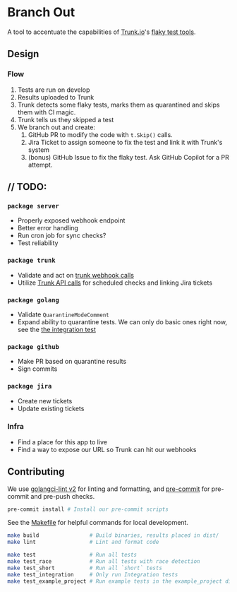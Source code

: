 # Branch Out

A tool to accentuate the capabilities of [Trunk.io](https://trunk.io/)'s [flaky test tools](https://docs.trunk.io/flaky-tests/overview).

## Design

### Flow

1. Tests are run on develop
2. Results uploaded to Trunk
3. Trunk detects some flaky tests, marks them as quarantined and skips them with CI magic.
4. Trunk tells us they skipped a test
5. We branch out and create:
   1. GitHub PR to modify the code with `t.Skip()` calls.
   2. Jira Ticket to assign someone to fix the test and link it with Trunk's system
   3. (bonus) GitHub Issue to fix the flaky test. Ask GitHub Copilot for a PR attempt.

## // TODO:

### `package server`

* Properly exposed webhook endpoint
* Better error handling
* Run cron job for sync checks?
* Test reliability

### `package trunk`

* Validate and act on [trunk webhook calls](https://docs.trunk.io/flaky-tests/webhooks)
* Utilize [Trunk API calls](https://docs.trunk.io/references/apis#authentication) for scheduled checks and linking Jira tickets

### `package golang`

* Validate `QuarantineModeComment`
* Expand ability to quarantine tests. We can only do basic ones right now, see the [the integration test](./golang/quarantine_integration_test.go)

### `package github`

* Make PR based on quarantine results
* Sign commits

### `package jira`

* Create new tickets
* Update existing tickets

### Infra

* Find a place for this app to live
* Find a way to expose our URL so Trunk can hit our webhooks

## Contributing

We use [golangci-lint v2](https://golangci-lint.run/) for linting and formatting, and [pre-commit](https://pre-commit.com/) for pre-commit and pre-push checks.

```sh
pre-commit install # Install our pre-commit scripts
```

See the [Makefile](./Makefile) for helpful commands for local development.

```sh
make build                # Build binaries, results placed in dist/
make lint                 # Lint and format code

make test                 # Run all tests
make test_race            # Run all tests with race detection
make test_short           # Run all `short` tests
make test_integration     # Only run Integration tests
make test_example_project # Run example tests in the example_project directory

```
